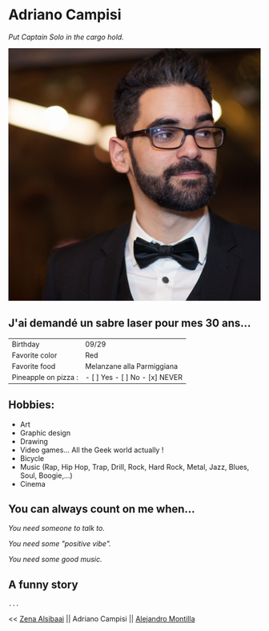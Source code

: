 # Adriano Campisi 

_Put Captain Solo in the cargo hold._

![Yeah](https://github.com/Ooverz/markdown-challenge/blob/master/me.jpg?raw=true)

## J'ai demandé un sabre laser pour mes 30 ans...

|                      |                                |
|----------------------|--------------------------------|
| Birthday             |         09/29                  |
| Favorite color       |          Red                   |
| Favorite food        |   Melanzane alla Parmiggiana   |
| Pineapple on pizza : | - [ ] Yes - [ ] No - [x] NEVER   |

## Hobbies:

- Art
- Graphic design
- Drawing
- Video games... All the Geek world actually !
- Bicycle
- Music (Rap, Hip Hop, Trap, Drill, Rock, Hard Rock, Metal, Jazz, Blues, Soul, Boogie,...)
- Cinema

## You can always count on me when...

_You need someone to talk to._ 

_You need some "positive vibe"._

_You need some good music._

## A funny story 

	...

<< [Zena Alsibaai](https://github.com/Zena-Alsibaai) || Adriano Campisi || [Alejandro Montilla](https://github.com/AlejoVE)

